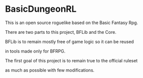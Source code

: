 # BasicDungeonRL

This is an open source roguelike based on the Basic Fantasy Rpg.

There are two parts to this project, BFLib and the Core.

BFLib is to remain mostly free of game logic so it can be reused

in tools made only for BFRPG.

The first goal of this project is to remain true to the official ruleset

as much as possible with few modifications.